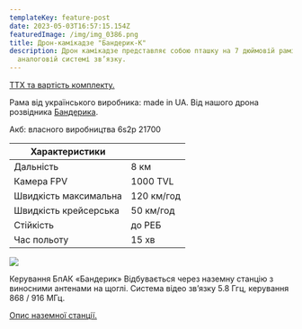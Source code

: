```yaml
---
templateKey: feature-post
date: 2023-05-03T16:57:15.154Z
featuredImage: /img/img_0386.png
title: Дрон-камікадзе "Бандерик-К"
description: Дрон камікадзе представляє собою пташку на 7 дюймовій рамі на
  аналоговій системі зв’язку.
---
```

<a href="https://drive.google.com/file/d/1yxVBz67OVpUXFvKSHm4JZDNRjbxXJv-D/view?usp=share_link">ТТХ та вартість комплекту.</a>

Рама від українського виробника:
made in UA. Від нашого дрона
розвідника <a href="https://dronarnia.com.ua/feature/scout-drone-banderyk/" rel="noopener noreferrer">Бандерика</a>.

Акб: власного виробництва 6s2p
21700

| Характеристики        |            |
| --------------------- | ---------- |
| Дальність             | 8 км       |
| Камера FPV            | 1000 TVL   |
| Швидкість максимальна | 120 км/год |
| Швидкість крейсерська | 50 км/год  |
| Стійкість             | до РЕБ     |
| Час польоту           | 15 хв      |

![](/img/img_0646.jpg)

Керування БпАК «Бандерик»
Відбувається через наземну станцію з виносними
антенами на щоглі. Система відео зв’язку 5.8 Ггц,
керування 868 / 916 МГц.

<a href="https://dronarnia.com.ua/feature/2023-05-13-%D0%BD%D0%B0%D0%B7%D0%B5%D0%BC%D0%BD%D0%B0-%D1%81%D1%82%D0%B0%D0%BD%D1%86%D1%96%D1%8F-%D0%B4%D0%BB%D1%8F-fpv/">Опис наземної станції.</a>
